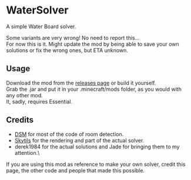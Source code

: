 # WaterSolver
A simple Water Board solver.

Some variants are very wrong! No need to report this...\
For now this is it. Might update the mod by being able to save your own solutions or fix the wrong ones, but ETA unknown.

## Usage
Download the mod from the [releases page](https://github.com/Desco1/WaterSolver/releases) or build it yourself.\
Grab the .jar and put it in your .minecraft/mods folder, as you would with any other mod.\
It, sadly, requires Essential.

## Credits
- [DSM](https://github.com/bowser0000/SkyblockMod/) for most of the code of room detection.
- [Skytils](https://github.com/Skytils/SkytilsMod/) for the rendering and part of the actual solver.
- derek1984 for the actual solutions and Jade for bringing them to my attention.\

If you are using this mod as reference to make your own solver, credit this page, the other code and people that made this possible.